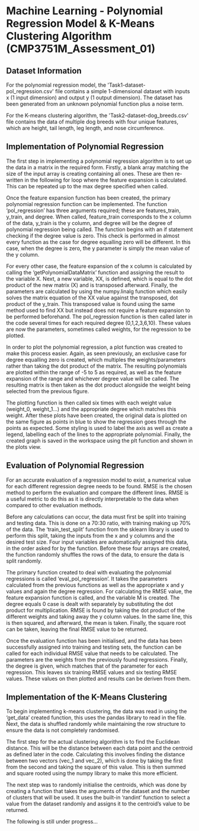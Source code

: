 
# Machine Learning - Polynomial Regression Model & K-Means Clustering Algorithm (CMP3751M_Assessment_01)


## Dataset Information

For the polynomial regression model, the 'Task1-dataset-pol_regression.csv' file contains a simple 1-dimensional dataset with inputs x (1 input dimension) and output y (1 output dimension). The dataset has been generated from an unknown polynomial function plus a noise term.

For the K-means clustering algorithm, the 'Task2-dataset-dog_breeds.csv' file contains the data of multiple dog breeds with four unique features, which are height, tail length, leg length, and nose circumference.
   
   
## Implementation of Polynomial Regression
The first step in implementing a polynomial regression algorithm is to set up the data in a matrix in the required form. Firstly, a blank array matching the size of the input array is creating containing all ones. These are then re-written in the following for loop where the feature expansion is calculated. This can be repeated up to the max degree specified when called.

Once the feature expansion function has been created, the primary polynomial regression function can be implemented. The function ‘pol_regression’ has three arguments required; these are features_train, y_train, and degree. When called, feature_train corresponds to the x column of the data, y_train is the y column, and degree will be the degree of polynomial regression being called. The function begins with an if statement checking if the degree value is zero. This check is performed in almost every function as the case for degree equalling zero will be different. In this case, when the degree is zero, the y parameter is simply the mean value of the y column.

For every other case, the feature expansion of the x column is calculated by calling the ‘getPolynomialDataMatrix’ function and assigning the result to the variable X. Next, a new variable, XX, is defined, which is equal to the dot product of the new matrix (X) and is transposed afterward. Finally, the parameters are calculated by using the numpy.linalg function which easily solves the matrix equation of the XX value against the transposed, dot product of the y_train. This transposed value is found using the same method used to find XX but instead does not require a feature expansion to be performed beforehand. The pol_regression function is then called later in the code several times for each required degree (0,1,2,3,6,10). These values are now the parameters, sometimes called weights, for the regression to be plotted.

In order to plot the polynomial regression, a plot function was created to make this process easier. Again, as seen previously, an exclusive case for degree equalling zero is created, which multiples the weights/parameters rather than taking the dot product of the matrix. The resulting polynomials are plotted within the range of -5 to 5 as required, as well as the feature expansion of the range and whichever degree value will be called. The resulting matrix is then taken as the dot product alongside the weight being selected from the previous figure.

The plotting function is then called six times with each weight value (weight_0, weight_1...) and the appropriate degree which matches this weight. After these plots have been created, the original data is plotted on the same figure as points in blue to show the regression goes through the points as expected. Some styling is used to label the axis as well as create a legend, labelling each of the lines to the appropriate polynomial. Finally, the created graph is saved in the workspace using the plt function and shown in the plots view.


## Evaluation of Polynomial Regression
For an accurate evaluation of a regression model to exist, a numerical value for each different regression degree needs to be found. RMSE is the chosen method to perform the evaluation and compare the different lines. RMSE is a useful metric to do this as it is directly interpretable to the data when compared to other evaluation methods.

Before any calculations can occur, the data must first be split into training and testing data. This is done on a 70:30 ratio, with training making up 70% of the data. The ‘train_test_split’ function from the sklearn library is used to perform this split, taking the inputs from the x and y columns and the desired test size. Four input variables are automatically assigned this data, in the order asked for by the function. Before these four arrays are created, the function randomly shuffles the rows of the data, to ensure the data is split randomly.

The primary function created to deal with evaluating the polynomial regressions is called ‘eval_pol_regression’. It takes the parameters calculated from the previous functions as well as the appropriate x and y values and again the degree regression. For calculating the RMSE value, the feature expansion function is called, and the variable M is created. The degree equals 0 case is dealt with separately by substituting the dot product for multiplication. RMSE is found by taking the dot product of the different weights and taking away the y column values. In the same line, this is then squared, and afterward, the mean is taken. Finally, the square root can be taken, leaving the final RMSE value to be returned.

Once the evaluation function has been initialised, and the data has been successfully assigned into training and testing sets, the function can be called for each individual RMSE value that needs to be calculated. The parameters are the weights from the previously found regressions. Finally, the degree is given, which matches that of the parameter for each regression. This leaves six training RMSE values and six testing RMSE values. These values on then plotted and results can be deriven from them.


## Implementation of the K-Means Clustering
To begin implementing k-means clustering, the data was read in using the ‘get_data’ created function, this uses the pandas library to read in the file. Next, the data is shuffled randomly while maintaining the row structure to ensure the data is not completely randomised.

The first step for the actual clustering algorithm is to find the Euclidean distance. This will be the distance between each data point and the centroid as defined later in the code. Calculating this involves finding the distance between two vectors (vec_1 and vec_2), which is done by taking the first from the second and taking the square of this value. This is then summed and square rooted using the numpy library to make this more efficient.

The next step was to randomly initialise the centroids, which was done by creating a function that takes the arguments of the dataset and the number of clusters that will be used. It uses the built-in ‘randint’ function to select a value from the dataset randomly and assigns it to the centroid’s value to
be returned.

The following is still under progress...
